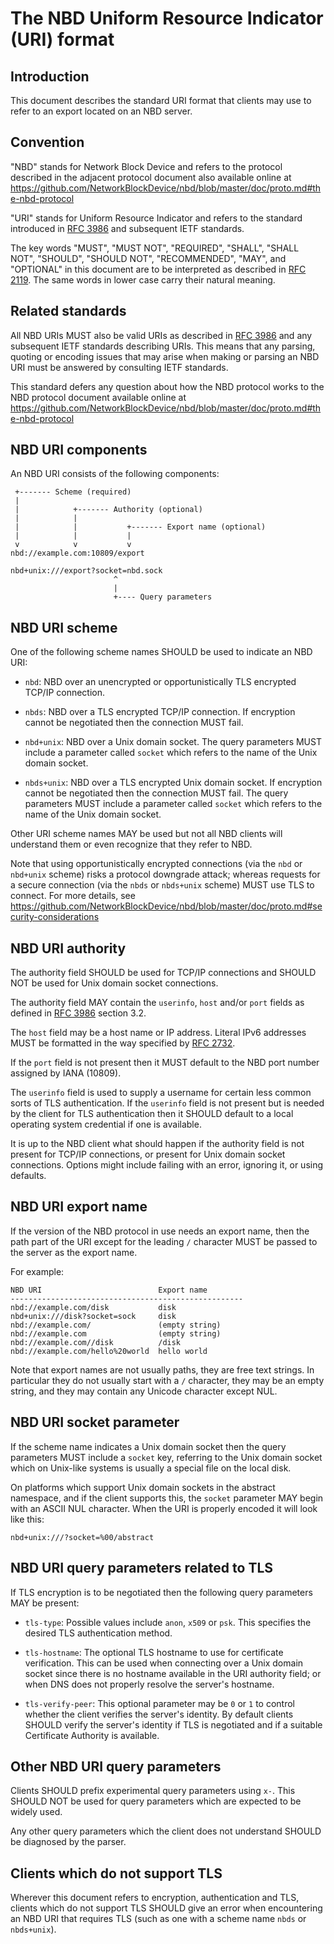 # The NBD Uniform Resource Indicator (URI) format

## Introduction

This document describes the standard URI format that clients may use
to refer to an export located on an NBD server.

## Convention

"NBD" stands for Network Block Device and refers to the protocol
described in the adjacent protocol document also available online at
<https://github.com/NetworkBlockDevice/nbd/blob/master/doc/proto.md#the-nbd-protocol>

"URI" stands for Uniform Resource Indicator and refers to the standard
introduced in [RFC 3986](https://www.ietf.org/rfc/rfc3986.txt) and
subsequent IETF standards.

The key words "MUST", "MUST NOT", "REQUIRED", "SHALL",
"SHALL NOT", "SHOULD", "SHOULD NOT", "RECOMMENDED",
"MAY", and "OPTIONAL" in this document are to be interpreted as
described in [RFC 2119](https://www.ietf.org/rfc/rfc2119.txt).
The same words in lower case carry their natural meaning.

## Related standards

All NBD URIs MUST also be valid URIs as described in
[RFC 3986](https://www.ietf.org/rfc/rfc3986.txt) and any subsequent
IETF standards describing URIs.  This means that any parsing, quoting
or encoding issues that may arise when making or parsing an NBD URI
must be answered by consulting IETF standards.

This standard defers any question about how the NBD protocol works to
the NBD protocol document available online at
<https://github.com/NetworkBlockDevice/nbd/blob/master/doc/proto.md#the-nbd-protocol>

## NBD URI components

An NBD URI consists of the following components:

     +------- Scheme (required)
     |
     |            +------- Authority (optional)
     |            |
     |            |           +------- Export name (optional)
     |            |           |
     v            v           v
    nbd://example.com:10809/export

    nbd+unix:///export?socket=nbd.sock
                           ^
                           |
                           +---- Query parameters

## NBD URI scheme

One of the following scheme names SHOULD be used to indicate an NBD URI:

* `nbd`: NBD over an unencrypted or opportunistically TLS encrypted
  TCP/IP connection.

* `nbds`: NBD over a TLS encrypted TCP/IP connection.  If encryption
  cannot be negotiated then the connection MUST fail.

* `nbd+unix`: NBD over a Unix domain socket.  The query parameters
  MUST include a parameter called `socket` which refers to the name of
  the Unix domain socket.

* `nbds+unix`: NBD over a TLS encrypted Unix domain socket.  If
  encryption cannot be negotiated then the connection MUST fail.  The
  query parameters MUST include a parameter called `socket` which
  refers to the name of the Unix domain socket.

Other URI scheme names MAY be used but not all NBD clients will
understand them or even recognize that they refer to NBD.

Note that using opportunistically encrypted connections (via the `nbd`
or `nbd+unix` scheme) risks a protocol downgrade attack; whereas
requests for a secure connection (via the `nbds` or `nbds+unix`
scheme) MUST use TLS to connect.  For more details, see
<https://github.com/NetworkBlockDevice/nbd/blob/master/doc/proto.md#security-considerations>

## NBD URI authority

The authority field SHOULD be used for TCP/IP connections and SHOULD
NOT be used for Unix domain socket connections.

The authority field MAY contain the `userinfo`, `host` and/or `port`
fields as defined in [RFC 3986](https://www.ietf.org/rfc/rfc3986.txt)
section 3.2.

The `host` field may be a host name or IP address.  Literal IPv6
addresses MUST be formatted in the way specified by
[RFC 2732](https://www.ietf.org/rfc/rfc2732.txt).

If the `port` field is not present then it MUST default to the NBD
port number assigned by IANA (10809).

The `userinfo` field is used to supply a username for certain less
common sorts of TLS authentication.  If the `userinfo` field is not
present but is needed by the client for TLS authentication then it
SHOULD default to a local operating system credential if one is
available.

It is up to the NBD client what should happen if the authority field
is not present for TCP/IP connections, or present for Unix domain
socket connections.  Options might include failing with an error,
ignoring it, or using defaults.

## NBD URI export name

If the version of the NBD protocol in use needs an export name, then
the path part of the URI except for the leading `/` character MUST be
passed to the server as the export name.

For example:

    NBD URI                          Export name
    ----------------------------------------------------
    nbd://example.com/disk           disk
    nbd+unix:///disk?socket=sock     disk
    nbd://example.com/               (empty string)
    nbd://example.com                (empty string)
    nbd://example.com//disk          /disk
    nbd://example.com/hello%20world  hello world

Note that export names are not usually paths, they are free text
strings.  In particular they do not usually start with a `/`
character, they may be an empty string, and they may contain any
Unicode character except NUL.

## NBD URI socket parameter

If the scheme name indicates a Unix domain socket then the query
parameters MUST include a `socket` key, referring to the Unix domain
socket which on Unix-like systems is usually a special file on the
local disk.

On platforms which support Unix domain sockets in the abstract
namespace, and if the client supports this, the `socket` parameter MAY
begin with an ASCII NUL character.  When the URI is properly encoded
it will look like this:

    nbd+unix:///?socket=%00/abstract

## NBD URI query parameters related to TLS

If TLS encryption is to be negotiated then the following query
parameters MAY be present:

* `tls-type`: Possible values include `anon`, `x509` or `psk`.  This
  specifies the desired TLS authentication method.

* `tls-hostname`: The optional TLS hostname to use for certificate
  verification.  This can be used when connecting over a Unix domain
  socket since there is no hostname available in the URI authority
  field; or when DNS does not properly resolve the server's hostname.

* `tls-verify-peer`: This optional parameter may be `0` or `1` to
  control whether the client verifies the server's identity.  By
  default clients SHOULD verify the server's identity if TLS is
  negotiated and if a suitable Certificate Authority is available.

## Other NBD URI query parameters

Clients SHOULD prefix experimental query parameters using `x-`.  This
SHOULD NOT be used for query parameters which are expected to be
widely used.

Any other query parameters which the client does not understand SHOULD
be diagnosed by the parser.

## Clients which do not support TLS

Wherever this document refers to encryption, authentication and TLS,
clients which do not support TLS SHOULD give an error when
encountering an NBD URI that requires TLS (such as one with a scheme
name `nbds` or `nbds+unix`).
